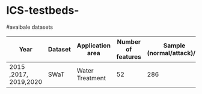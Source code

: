 # ICS-testbeds-

#avaibale datasets

Year  | Dataset  | Application area  | Number of features  |Sample (normal/attack)/% | Attack Type  | Data Size  | Data format  | Data set publicly available  
--- | --- | --- | --- |--- |--- |--- |--- |--- 
2015 ,2017, 2019,2020 | SWaT  | Water Treatment  | 52  | 286 | Injection attack  | 285 | CSV | https://itrust.sutd.edu.sg/itrust-labs_datasets/dataset_info/ 
